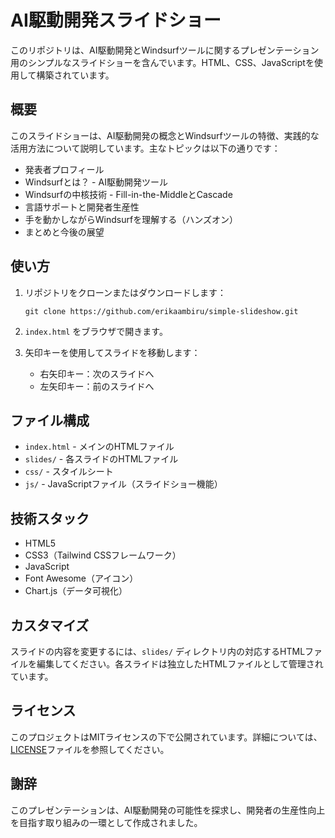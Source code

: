 # AI駆動開発スライドショー

このリポジトリは、AI駆動開発とWindsurfツールに関するプレゼンテーション用のシンプルなスライドショーを含んでいます。HTML、CSS、JavaScriptを使用して構築されています。

## 概要

このスライドショーは、AI駆動開発の概念とWindsurfツールの特徴、実践的な活用方法について説明しています。主なトピックは以下の通りです：

- 発表者プロフィール
- Windsurfとは？ - AI駆動開発ツール
- Windsurfの中核技術 - Fill-in-the-MiddleとCascade
- 言語サポートと開発者生産性
- 手を動かしながらWindsurfを理解する（ハンズオン）
- まとめと今後の展望

## 使い方

1. リポジトリをクローンまたはダウンロードします：
   ```
   git clone https://github.com/erikaambiru/simple-slideshow.git
   ```

2. `index.html` をブラウザで開きます。

3. 矢印キーを使用してスライドを移動します：
   - 右矢印キー：次のスライドへ
   - 左矢印キー：前のスライドへ

## ファイル構成

- `index.html` - メインのHTMLファイル
- `slides/` - 各スライドのHTMLファイル
- `css/` - スタイルシート
- `js/` - JavaScriptファイル（スライドショー機能）

## 技術スタック

- HTML5
- CSS3（Tailwind CSSフレームワーク）
- JavaScript
- Font Awesome（アイコン）
- Chart.js（データ可視化）

## カスタマイズ

スライドの内容を変更するには、`slides/` ディレクトリ内の対応するHTMLファイルを編集してください。各スライドは独立したHTMLファイルとして管理されています。

## ライセンス

このプロジェクトはMITライセンスの下で公開されています。詳細については、[LICENSE](LICENSE)ファイルを参照してください。

## 謝辞

このプレゼンテーションは、AI駆動開発の可能性を探求し、開発者の生産性向上を目指す取り組みの一環として作成されました。
